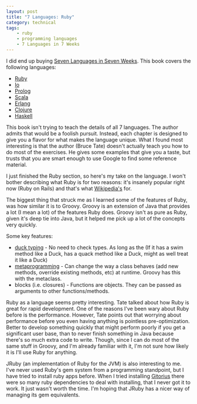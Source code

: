 ```yaml
---
layout: post
title: "7 Languages: Ruby"
category: technical
tags:
    - ruby
    - programming languages
    - 7 Languages in 7 Weeks
---
```

I did end up buying [Seven Languages in Seven Weeks](http://pragprog.com/book/btlang/seven-languages-in-seven-weeks). This book covers the following languages:

- [Ruby](http://en.wikipedia.org/wiki/Ruby_(programming_language))
- [Io](http://en.wikipedia.org/wiki/Io_(programming_language))
- [Prolog](http://en.wikipedia.org/wiki/Prolog)
- [Scala](http://en.wikipedia.org/wiki/Scala_(programming_language))
- [Erlang](http://en.wikipedia.org/wiki/Erlang_(programming_language))
- [Clojure](http://en.wikipedia.org/wiki/Clojure)
- [Haskell](http://en.wikipedia.org/wiki/Haskell_(programming_language))

This book isn't trying to teach the details of all 7 languages. The author admits that would be a foolish pursuit. Instead, each chapter is designed to give you a flavor for what makes the language unique. What I found most interesting is that the author (Bruce Tate) doesn't actually teach you how to do most of the exercises. He gives some examples that give you a taste, but trusts that you are smart enough to use Google to find some reference material.

I just finished the Ruby section, so here's my take on the language. I won't bother describing what Ruby is for two reasons:  it's insanely popular right now (Ruby on Rails) and that's what [Wikipedia's](http://en.wikipedia.org/wiki/Ruby_(programming_language)) for.

The biggest thing that struck me as I learned some of the features of Ruby, was how similar it is to Groovy. Groovy is an extension of Java that provides a lot (I mean a lot) of the features Ruby does. Groovy isn't as pure as Ruby, given it's deep tie into Java, but it helped me pick up a lot of the concepts very quickly.

Some key features:

- [duck typing](http://en.wikipedia.org/wiki/Duck_typing) - No need to check types. As long as the (If it has a swim method like a Duck, has a quack method like a Duck, might as well treat it like a Duck)
- [metaprogramming](http://en.wikipedia.org/wiki/Metaprogramming) - Can change the way a class behaves (add new methods, override existing methods, etc) at runtime. Groovy has this with the metaclass.
- blocks (i.e. closures) - Functions are objects. They can be passed as arguments to other functions/methods.

Ruby as a language seems pretty interesting. Tate talked about how Ruby is great for rapid development. One of the reasons I've been wary about Ruby before is the performance. However, Tate points out that worrying about performance before you even having anything is pointless pre-optimization. Better to develop something quickly that might perform poorly if you get a significant user base, than to never finish something in Java because there's so much extra code to write. Though, since I can do most of the same stuff in Groovy, and I'm already familiar with it, I'm not sure how likely it is I'll use Ruby for anything.

JRuby (an implementation of Ruby for the JVM) is also interesting to me. I've never used Ruby's gem system from a programming standpoint, but I have tried to install ruby apps before. When I tried installing [Gitorius](http://gitorious.org/) there were so many ruby dependencies to deal with installing, that I never got it to work. It just wasn't worth the time. I'm hoping that JRuby has a nicer way of managing its gem equivalents.
